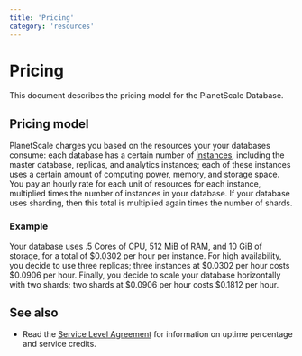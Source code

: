 ```yaml
---
title: 'Pricing'
category: 'resources'
---
```


# Pricing
 
This document describes the pricing model for the PlanetScale Database.

## Pricing model

PlanetScale charges you based on the resources your your databases consume: each database has a certain number of [instances](replicas), including the master database, replicas, and analytics instances; each of these instances uses a certain amount of computing power, memory, and storage space. You pay an hourly rate for each unit of resources for each instance, multiplied times the number of instances in your database. If your database uses sharding, then this total is multiplied again times the number of shards.

### Example

Your database uses .5 Cores of CPU, 512 MiB of RAM, and 10 GiB of storage, for a total of $0.0302 per hour per instance. For high availability, you decide to use three replicas; three instances at $0.0302 per hour costs $0.0906 per hour. Finally, you decide to scale your database horizontally with two shards; two shards at $0.0906 per hour costs $0.1812 per hour.

## See also

+ Read the [Service Level Agreement](../dbaas/sla) for information on uptime percentage and service credits.
